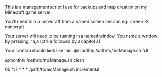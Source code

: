 This is a management script I use for backups and map creation on my Minecraft game server

You'll need to run minecraft from a named screen session eg: screen -S minecraft

Your server will need to be running in a named window. You name a window by pressing: ^a,a (ctrl-a followed by a capitol A)

Your crontab should look like this:
@monthly /path/to/mcManage.sh full

@monthly /path/to/mcManage.sh clean

00 */2 * * * /path/to/mcManage.sh incremental
